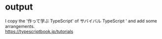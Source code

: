 # output

I copy the '作って学ぶ TypeScript' of サバイバル TypeScript ' and add some arrangements.<br>
https://typescriptbook.jp/tutorials
